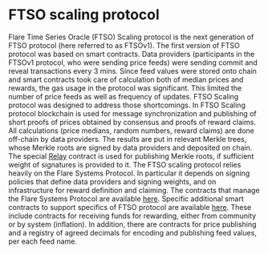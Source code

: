 # FTSO scaling protocol

Flare Time Series Oracle (FTSO) Scaling protocol is the next generation of FTSO protocol (here referred to as FTSOv1). The first version of FTSO protocol was based on smart contracts. Data providers (participants in the FTSOv1 protocol, who were sending price feeds) were sending commit and reveal transactions every 3 mins. Since feed values were stored onto chain and smart contracts took care of calculation both of median prices and rewards, the gas usage in the protocol was significant. This limited the number of price feeds as well as frequency of updates. FTSO Scaling protocol was designed to address those shortcomings. In FTSO Scaling protocol blockchain is used for message synchronization and publishing of short proofs of prices obtained by consensus and proofs of reward claims.
All calculations (price medians, random numbers, reward claims) are done off-chain by data providers. The results are put in relevant Merkle trees, whose Merkle roots are signed by data providers and deposited on chain. The special [Relay](https://gitlab.com/flarenetwork/flare-smart-contracts-v2/-/blob/main/contracts/protocol/implementation/Relay.sol) contract is used for publishing 
Merkle roots, if sufficient weight of signatures is provided to it. 
The FTSO scaling protocol relies heavily on the Flare Systems Protocol. In particular it depends on signing policies that define data providers and signing weights, and on infrastructure for reward definition and claiming. The contracts that manage the Flare Systems Protocol are available [here](https://gitlab.com/flarenetwork/flare-smart-contracts-v2/-/blob/main/contracts/protocol/implementation).
Specific additional smart contracts to support specifics of FTSO protocol are available [here](https://gitlab.com/flarenetwork/flare-smart-contracts-v2/-/tree/main/contracts/ftso/implementation). These include contracts for receiving funds for rewarding, either from community or by system (inflation). In addition, there are contracts for price publishing and a registry of agreed decimals for encoding and publishing feed values, per each feed name.

